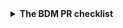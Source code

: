 <details>
<summary><b>The BDM PR checklist</b></summary>

First time contributor? Make sure to review our contributing guidelines:
* [Code Quality](https://biodynamo.org/docs/devguide/code_quality/)
* [C++ Style Guide](https://biodynamo.org/docs/devguide/contribute/)

- [ ] **Basics**
  - [ ] Code builds locally
  - [ ] All unit tests pass locally
  - [ ] Code passes CI
  - [ ] No IDE artifacts such as `.DS_Store` files (only relevant source code)
  - [ ] If for some reason your code produces artifacts, make sure to update the
        `.gitignore` file
  - [ ] No new compiler warnings introduced (treat them as an error)

- [ ] **New files**
  - [ ] License header
  - [ ] Include guard
  - [ ] BDM namespace

- [ ] **New Code**
  - [ ] All new public, protected, and private classes, methods, data members, 
        and functions have full Doxygen-style documentation in source comments.
        Documentation should include descriptions of member data, function
        arguments and return values, template parameters, and prerequisites for
        calling new functions.
  - [ ] Pointer arguments and return values must specify whether ownership is
        being transferred or lent with the call.
  - [ ] If a method is not thead safe, mark it as such. Generally test if
        threading affects your code (e.g. check if it yields the same results in
        parallel regions with and without `OMP_NUM_THREADS=1`)
  - [ ] Coverage via CI, i.e. new code needs to be tested
  - [ ] Unit tests check function to a sufficient degree (quality of test needs
        to be verified by reviewer)
  - [ ] Code formatted with clang format (see `repository-check` CI)
  - [ ] Follows the 
        [C++ style guide](https://google.github.io/styleguide/cppguide.html)
        (must be checked by reviewer)
  - [ ] Address all (or at least the vast majority) of the code smells flagged
        by `SonarCloud`
  - [ ] New code should not break backward compatibility

- [ ] **New dependencies**
  - [ ] New dependencies should ideally be optional, e.g. can be turned off with
        `-Doption=off`
  - [ ] New dependencies must be compatible with the Apache2.0 license
  - [ ] Document in new dependencies on the website

- [ ] **New feature**
  - [ ] Update documentation for website (if significant feature)
  - [ ] Consider adding notebook or example showing how to use the new feature

- [ ] **New example**
  - [ ] Make sure that the example is checked in the System CIs
  - [ ] Verify that example appears on the website after wards and works
        (if the example showcases a new feature, the GitPod container may have
        to be updated)
  
Merge instructions: Squash merger PRs and remove individual commit messages from
merge commit. Make sure to give credit to all contributors via `Co-authored by`.
Remember to delete the branch after merging.

</details>

